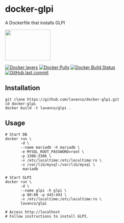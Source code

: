 # docker-glpi
A Dockerfile that installs GLPI

<a href="https://glpi-project.org/" title="GLPI Project"><img src="https://glpi-project.org/wp-content/uploads/2017/03/logo-glpi-bleu-1.png" width="148" height="100"></a>

[![Docker layers](https://images.microbadger.com/badges/image/lavanco/glpi.svg)](https://microbadger.com/images/lavanco/glpi) [![Docker Pulls](https://img.shields.io/docker/pulls/lavanco/glpi.svg)](https://hub.docker.com/r/lavanco/glpi/) [![Docker Build Status](https://img.shields.io/docker/build/lavanco/glpi.svg)](https://hub.docker.com/r/lavanco/glpi/) [![GitHub last commit](https://img.shields.io/github/last-commit/lavanco/docker-glpi.svg)](https://github.com/lavanco/docker-glpi)

## Installation

```
git clone https://github.com/lavanco/docker-glpi.git
cd docker-glpi
docker build -t lavanco/glpi .
```

## Usage

```
# Start DB
docker run \
       -d \
       --name mariadb -h mariadb \
       -e MYSQL_ROOT_PASSWORD=root \
       -p 3306:3306 \
       -v /etc/localtime:/etc/localtime:ro \
       -v /var/lib/mysql:/var/lib/mysql \
        mariadb

# Start GLPI
docker run \
       -d \
       --name glpi -h glpi \
       -p 80:80 -p 443:443 \
       -v /etc/localtime:/etc/localtime:ro \
       lavanco/glpi

# Access http://localhost
# Follow instructions to install GLPI.
```
